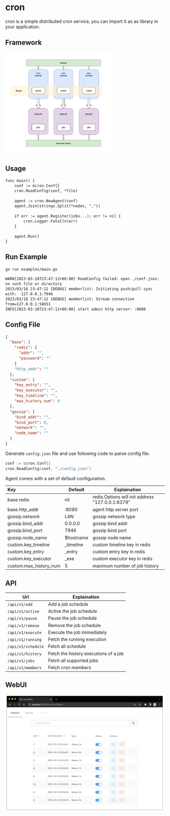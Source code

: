 # cron
cron is a simple distributed cron service, you can import it as as library in your application.

## Framework
<img src="./doc/cron.png" alt="diagram" style="zoom: 33%;" />

## Usage

```golang
func main() {
	conf := &cron.Conf{}
	cron.ReadConfig(conf, *file)

	agent := cron.NewAgent(conf)
	agent.Join(strings.Split(*nodes, ","))

	if err := agent.Register(jobs...); err != nil {
		cron.Logger.Fatalln(err)
	}

	agent.Run()
}
```



## Run Example

```
go run examples/main.go
```


```
WARN[2023-03-18T23:47:12+08:00] ReadConfig failed: open ./conf.json: no such file or directory
2023/03/18 23:47:12 [DEBUG] memberlist: Initiating push/pull sync with:  127.0.0.1:7946
2023/03/18 23:47:12 [DEBUG] memberlist: Stream connection from=127.0.0.1:58651
INFO[2023-03-18T23:47:12+08:00] start admin http server: :8080
```



## Config File

```json
{
  "base": {
    "redis": {
      "addr": "",
      "password": ""
    }
    "http_addr": ""
  },
  "custom": {
    "key_entry": "",
    "key_executor": "",
    "key_timeline": "",
    "max_history_num": 0
  },
  "gossip": {
    "bind_addr": "",
    "bind_port": 0,
    "network": "",
    "node_name": ""
  }
}
```
Generate `config.json` file  and use following code to parse config file.

```go
conf := &cron.Conf{}
cron.ReadConfig(conf, "./config.json")
```

Agent comes with a set of default configuration.  

| Key               | Default   | Explaination                                   |
| :---------------- | --------- | ------------------------------------------------ |
| base.redis        | nil       | redis.Options will init address "127.0.0.1:6379" |
| base.http_addr    | :8080     | agent http server port |
| gossip.network | LAN       | gossip network type                              |
| gossip.bind_addr | 0.0.0.0       | gossip bind addr                              |
| gossip.bind_port | 7946       | gossip bind port                              |
| gossip.node_name  | $hostname |  gossip node name|
| custom.key_timeline | _timeline | custom timeline key in redis                     |
| custom.key_entry  | _entry    | custom entry key in redis                        |
| custom.key_executor | _exe      | custom executor key in redis                     |
| custom.max_history_num | 5         | maximum  number of job history                   |

## API

| Url                | Explaination                          |
| ------------------ | ------------------------------------- |
| `/api/v1/add`      | Add a job schedule                    |
| `/api/v1/active`   | Active the job schedule               |
| `/api/v1/pause`    | Pause the job schedule                |
| `/api/v1/remove`   | Remove the job schedule               |
| `/api/v1/execute`  | Execute the job immediately           |
| `/api/v1/running`  | Fetch the running execution           |
| `/api/v1/schedule` | Fetch all schedule                    |
| `/api/v1/history`  | Fetch the history executions of a job |
| `/api/v1/jobs`     | Fetch all supported jobs              |
| `/api/v1/members`  | Fetch cron members                    |



## WebUI

![ui](doc/ui.png)

